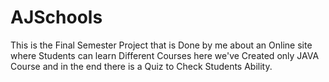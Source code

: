 # AJSchools
This is the Final Semester Project that is Done by me  about an Online site where Students can learn Different Courses here we've Created only JAVA Course and in the end there is a Quiz to Check Students Ability.
